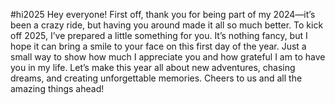 #hi2025
Hey everyone! First off, thank you for being part of my 2024—it’s been a crazy ride, but having you around made it all so much better. To kick off 2025, I’ve prepared a little something for you. It’s nothing fancy, but I hope it can bring a smile to your face on this first day of the year. Just a small way to show how much I appreciate you and how grateful I am to have you in my life. Let’s make this year all about new adventures, chasing dreams, and creating unforgettable memories. Cheers to us and all the amazing things ahead!
